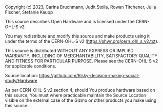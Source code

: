 Copyright (c) 2023, Carina Bruchmann, Judit Stolla, Rowan Titchener, Julia Fischer, Stefanie Keupp

This source describes Open Hardware and is licensed under the CERN-OHL-S v2.

You may redistribute and modify this source and make products using it under
the terms of the CERN-OHL-S v2 (https://ohwr.org/cern_ohl_s_v2.txt).

This source is distributed WITHOUT ANY EXPRESS OR IMPLIED WARRANTY,
INCLUDING OF MERCHANTABILITY, SATISFACTORY QUALITY AND FITNESS FOR
PARTICULAR PURPOSE. Please see the CERN-OHL-S v2 for applicable conditions.

Source location: https://github.com/Risky-decision-making-social-study/Hardware

As per CERN-OHL-S v2 section 4, should You produce hardware based on this
source, You must where practicable maintain the Source Location visible
on the external case of the Gizmo or other products you make using this
source.
